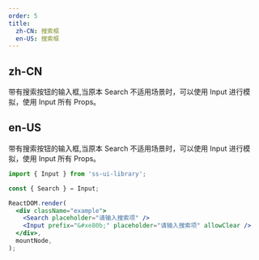 ```yaml
---
order: 5
title:
  zh-CN: 搜索框
  en-US: 搜索框
---
```


## zh-CN

带有搜索按钮的输入框,当原本 Search 不适用场景时，可以使用 Input 进行模拟，使用 Input 所有 Props。

## en-US

带有搜索按钮的输入框,当原本 Search 不适用场景时，可以使用 Input 进行模拟，使用 Input 所有 Props。

```jsx
import { Input } from 'ss-ui-library';

const { Search } = Input;

ReactDOM.render(
  <div className="example">
    <Search placeholder="请输入搜索项" />
    <Input prefix="&#xe80b;" placeholder="请输入搜索项" allowClear />
  </div>,
  mountNode,
);
```
